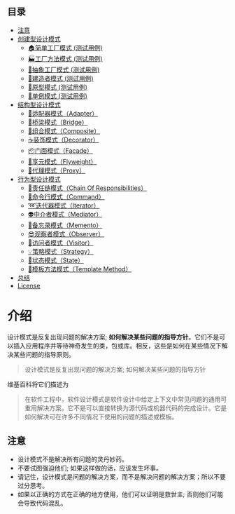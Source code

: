 ## 目录

<!-- TOC updateOnSave:false -->

- [注意](#注意)
- [创建型设计模式](#创建型设计模式)
    - [🏠简单工厂模式](https://github.com/youyingxiang/design-patterns-examples/blob/main/examples/simple_factory.go)[ (测试用例) ](https://github.com/youyingxiang/design-patterns-examples/blob/main/examples/simple_factory_test.go)
    - [🏭工厂方法模式](https://github.com/youyingxiang/design-patterns-examples/blob/main/examples/factory_method.go)[ (测试用例) ](https://github.com/youyingxiang/design-patterns-examples/blob/main/examples/factory_method_test.go)
    - [🔨抽象工厂模式](https://github.com/youyingxiang/design-patterns-examples/blob/main/examples/abstract_factory.go)[ (测试用例) ](https://github.com/youyingxiang/design-patterns-examples/blob/main/examples/abstract_factory_test.go)
    - [👷建造者模式](https://github.com/youyingxiang/design-patterns-examples/blob/main/examples/builder.go)[ (测试用例) ](https://github.com/youyingxiang/design-patterns-examples/blob/main/examples/builder_test.go)
    - [🐑原型模式](https://github.com/youyingxiang/design-patterns-examples/blob/main/examples/prototype.go)[ (测试用例) ](https://github.com/youyingxiang/design-patterns-examples/blob/main/examples/prototype_test.go)
    - [💍单例模式](https://github.com/youyingxiang/design-patterns-examples/blob/main/examples/singleton.go)[ (测试用例) ](https://github.com/youyingxiang/design-patterns-examples/blob/main/examples/singleton_test.go)
- [结构型设计模式](#结构型设计模式)
    - [🔌适配器模式（Adapter）](#🔌适配器模式adapter)
    - [🚡桥梁模式（Bridge）](#🚡桥梁模式bridge)
    - [🌿组合模式（Composite）](#🌿组合模式composite)
    - [☕装饰模式（Decorator）](#☕装饰模式decorator)
    - [📦门面模式（Facade）](#📦门面模式facade)
    - [🍃享元模式（Flyweight）](#🍃享元模式flyweight)
    - [🎱代理模式（Proxy）](#🎱代理模式proxy)
- [行为型设计模式](#行为型设计模式)
    - [🔗责任链模式（Chain Of Responsibilities）](#🔗责任链模式chain-of-responsibilities)
    - [👮命令行模式（Command）](#👮命令行模式command)
    - [➿迭代器模式（Iterator）](#➿迭代器模式iterator)
    - [👽中介者模式（Mediator）](#👽中介者模式mediator)
    - [💾备忘录模式（Memento）](#💾备忘录模式memento)
    - [😎观察者模式（Observer）](#😎观察者模式observer)
    - [🏃访问者模式（Visitor）](#🏃访问者模式visitor)
    - [💡策略模式（Strategy）](#💡策略模式strategy)
    - [💢状态模式（State）](#💢状态模式state)
    - [📒模板方法模式（Template Method）](#📒模板方法模式template-method)
- [总结](#总结)
- [License](#license)

<!-- /TOC -->

# 介绍

设计模式是反复出现问题的解决方案; **如何解决某些问题的指导方针**。它们不是可以插入应用程序并等待神奇发生的类，包或库。相反，这些是如何在某些情况下解决某些问题的指导原则。

> 设计模式是反复出现问题的解决方案; 如何解决某些问题的指导方针

维基百科将它们描述为

> 在软件工程中，软件设计模式是软件设计中给定上下文中常见问题的通用可重用解决方案。它不是可以直接转换为源代码或机器代码的完成设计。它是如何解决可在许多不同情况下使用的问题的描述或模板。

## 注意

* 设计模式不是解决所有问题的灵丹妙药。
* 不要试图强迫他们; 如果这样做的话，应该发生坏事。
* 请记住，设计模式是问题的解决方案，而不是解决问题的解决方案；所以不要过分思考。
* 如果以正确的方式在正确的地方使用，他们可以证明是救世主; 否则他们可能会导致代码混乱。